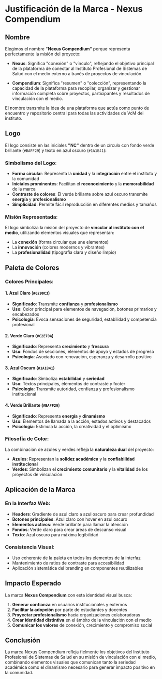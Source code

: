 # Justificación de la Marca - Nexus Compendium

## Nombre
Elegimos el nombre **"Nexus Compendium"** porque representa perfectamente la misión del proyecto:

- **Nexus**: Significa "conexión" o "vínculo", reflejando el objetivo principal de la plataforma de conectar al Instituto Profesional de Sistemas de Salud con el medio externo a través de proyectos de vinculación.

- **Compendium**: Significa "resumen" o "colección", representando la capacidad de la plataforma para recopilar, organizar y gestionar información completa sobre proyectos, participantes y resultados de vinculación con el medio.

El nombre transmite la idea de una plataforma que actúa como punto de encuentro y repositorio central para todas las actividades de VcM del instituto.

## Logo
El logo consiste en las iniciales **"NC"** dentro de un círculo con fondo verde brillante (`#BAFF29`) y texto en azul oscuro (`#1A1B41`):

### Simbolismo del Logo:
- **Forma circular**: Representa la **unidad** y la **integración** entre el instituto y la comunidad
- **Iniciales prominentes**: Facilitan el **reconocimiento** y la **memorabilidad** de la marca
- **Contraste de colores**: El verde brillante sobre azul oscuro transmite **energía** y **profesionalismo**
- **Simplicidad**: Permite fácil reproducción en diferentes medios y tamaños

### Misión Representada:
El logo simboliza la misión del proyecto de **vincular al instituto con el medio**, utilizando elementos visuales que representan:
- La **conexión** (forma circular que une elementos)
- La **innovación** (colores modernos y vibrantes)
- La **profesionalidad** (tipografía clara y diseño limpio)

## Paleta de Colores

### Colores Principales:

#### 1. Azul Claro (`#6290C3`)
- **Significado**: Transmite **confianza** y **profesionalismo**
- **Uso**: Color principal para elementos de navegación, botones primarios y encabezados
- **Psicología**: Evoca sensaciones de seguridad, estabilidad y competencia profesional

#### 2. Verde Claro (`#C2E7DA`)
- **Significado**: Representa **crecimiento** y **frescura**
- **Uso**: Fondos de secciones, elementos de apoyo y estados de progreso
- **Psicología**: Asociado con renovación, esperanza y desarrollo positivo

#### 3. Azul Oscuro (`#1A1B41`)
- **Significado**: Simboliza **estabilidad** y **seriedad**
- **Uso**: Textos principales, elementos de contraste y footer
- **Psicología**: Transmite autoridad, confianza y profesionalismo institucional

#### 4. Verde Brillante (`#BAFF29`)
- **Significado**: Representa **energía** y **dinamismo**
- **Uso**: Elementos de llamada a la acción, estados activos y destacados
- **Psicología**: Estimula la acción, la creatividad y el optimismo

### Filosofía de Color:
La combinación de azules y verdes refleja la **naturaleza dual** del proyecto:
- **Azules**: Representan la **solidez académica** y la **confiabilidad institucional**
- **Verdes**: Simbolizan el **crecimiento comunitario** y la **vitalidad** de los proyectos de vinculación

## Aplicación de la Marca

### En la Interfaz Web:
- **Headers**: Gradiente de azul claro a azul oscuro para crear profundidad
- **Botones principales**: Azul claro con hover en azul oscuro
- **Elementos activos**: Verde brillante para llamar la atención
- **Fondos**: Verde claro para crear áreas de descanso visual
- **Texto**: Azul oscuro para máxima legibilidad

### Consistencia Visual:
- Uso coherente de la paleta en todos los elementos de la interfaz
- Mantenimiento de ratios de contraste para accesibilidad
- Aplicación sistemática del branding en componentes reutilizables

## Impacto Esperado

La marca **Nexus Compendium** con esta identidad visual busca:

1. **Generar confianza** en usuarios institucionales y externos
2. **Facilitar la adopción** por parte de estudiantes y docentes
3. **Proyectar profesionalismo** hacia organizaciones colaboradoras
4. **Crear identidad distintiva** en el ámbito de la vinculación con el medio
5. **Comunicar los valores** de conexión, crecimiento y compromiso social

## Conclusión

La marca Nexus Compendium refleja fielmente los objetivos del Instituto Profesional de Sistemas de Salud en su misión de vinculación con el medio, combinando elementos visuales que comunican tanto la seriedad académica como el dinamismo necesario para generar impacto positivo en la comunidad.
